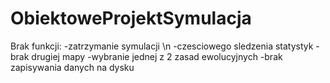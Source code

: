 # ObiektoweProjektSymulacja

Brak funkcji:
-zatrzymanie symulacji \n
-czesciowego sledzenia statystyk
-brak drugiej mapy
-wybranie jednej z 2 zasad ewolucyjnych
-brak zapisywania danych na dysku
